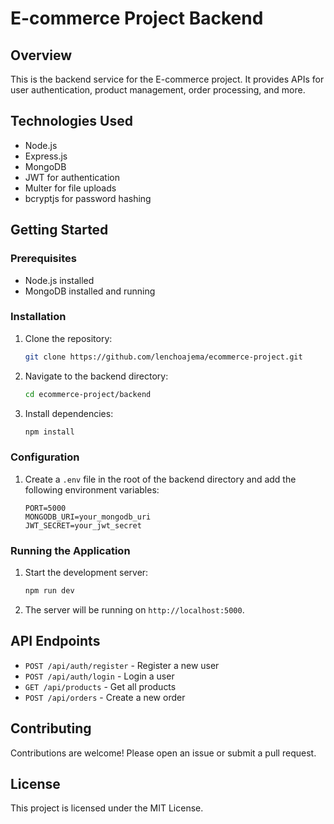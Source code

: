 # E-commerce Project Backend

## Overview

This is the backend service for the E-commerce project. It provides APIs for user authentication, product management, order processing, and more.

## Technologies Used

- Node.js
- Express.js
- MongoDB
- JWT for authentication
- Multer for file uploads
- bcryptjs for password hashing

## Getting Started

### Prerequisites

- Node.js installed
- MongoDB installed and running

### Installation

1. Clone the repository:
   ```sh
   git clone https://github.com/lenchoajema/ecommerce-project.git
   ```
2. Navigate to the backend directory:
   ```sh
   cd ecommerce-project/backend
   ```
3. Install dependencies:
   ```sh
   npm install
   ```

### Configuration

1. Create a `.env` file in the root of the backend directory and add the following environment variables:
   ```env
   PORT=5000
   MONGODB_URI=your_mongodb_uri
   JWT_SECRET=your_jwt_secret
   ```

### Running the Application

1. Start the development server:
   ```sh
   npm run dev
   ```
2. The server will be running on `http://localhost:5000`.

## API Endpoints

- `POST /api/auth/register` - Register a new user
- `POST /api/auth/login` - Login a user
- `GET /api/products` - Get all products
- `POST /api/orders` - Create a new order

## Contributing

Contributions are welcome! Please open an issue or submit a pull request.

## License

This project is licensed under the MIT License.
